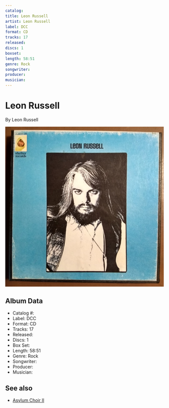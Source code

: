```yaml
---
catalog: 
title: Leon Russell
artist: Leon Russell
label: DCC
format: CD
tracks: 17
released: 
discs: 1
boxset: 
length: 58:51
genre: Rock
songwriter: 
producer: 
musician: 
---
```


# Leon Russell

By Leon Russell

![](../../assets/cdcovers/Leon_Russell-Leon_Russell.png)

## Album Data

- Catalog #: 
- Label: DCC
- Format: CD
- Tracks: 17
- Released: 
- Discs: 1
- Box Set: 
- Length: 58:51
- Genre: Rock
- Songwriter: 
- Producer: 
- Musician: 


## See also

- [Asylum Choir II](Asylum_Choir_II.md)
